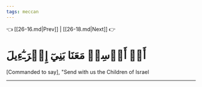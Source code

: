 ```yaml
---
tags: meccan
---
```


👈 [[26-16.md|Prev]] | [[26-18.md|Next]] 👉

# أَنۡ أَرۡسِلۡ مَعَنَا بَنِيٓ إِسۡرَـٰٓءِيلَ

[Commanded to say], "Send with us the Children of Israel

---

